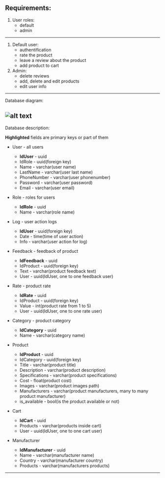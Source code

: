 ## Requirements:
1. User roles:
   - default
   - admin
---
1. Default user:
   - authentification
   - rate the product
   - leave a review about the product
   - add product to cart
2. Admin:
   - delete reviews
   - add, delete and edit products
   - edit user info
---
Database diagram:

![alt text]()
---
Database description:

**Highlighted** fields are primary keys or part of them

- User - all users
   - **IdUser** - uuid
   - IdRole - uuid(foreign key)
   - Name - varchar(user name)
   - LastName - varchar(user last name)
   - PhoneNumber - varchar(user phonenumber)
   - Password - varchar(user password)
   - Email - varchar(user email)

- Role - roles for users
   - **IdRole** - uuid
   - Name - varchar(role name)

- Log - user action logs
   - **IdUser** - uuid(foreign key)
   - Date - time(time of user action)
   - Info - varchar(user action for log)

- Feedback - feedback of product
   - **IdFeedback** - uuid
   - IdProduct - uuid(foreign key)
   - Text - varchar(product feedback text)
   - User - uuid(IdUser, one to one feedback user)

- Rate - product rate
   - **IdRate** - uuid
   - IdProduct - uuid(foreign key)
   - Value - int(product rate from 1 to 5)
   - User - uuid(IdUser, one to one rate user)

- Category - product category
   - **IdCategory** - uuid
   - Name - varchar(category name)

- Product
   - **IdProduct** - uuid
   - IdCategory - uuid(foreign key)
   - Title - varchar(product title)
   - Description - varchar(product description)
   - Specifications - varchar(product specifications)
   - Cost - float(product cost)
   - Images - varchar(product images path)
   - Manufacturers - varchar(product manufacturers, many to many product manufacturer)
   - is_available - bool(is the product available or not)

- Cart
   - **IdCart** - uuid
   - Products - varchar(products inside cart)
   - User - uuid(IdUser, one to one cart user)

- Manufacturer
   - **IdManufacturer** - uuid
   - Name - varchar(manufacturer name)
   - Country - varchar(manufacturer country)
   - Products - varchar(manufacturers products)
---
